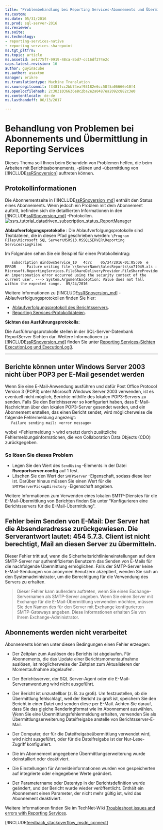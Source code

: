 ```yaml
---
title: "Problembehandlung bei Reporting Services-Abonnements und Übermittlung | Microsoft Docs"
ms.custom: 
ms.date: 05/31/2016
ms.prod: sql-server-2016
ms.reviewer: 
ms.suite: 
ms.technology:
- reporting-services-native
- reporting-services-sharepoint
ms.tgt_pltfrm: 
ms.topic: article
ms.assetid: ae1775f7-9919-48ca-8bd7-cc16df274e2c
caps.latest.revision: 16
author: guyinacube
ms.author: asaxton
manager: erikre
ms.translationtype: Machine Translation
ms.sourcegitcommit: f3481fcc2bb74eaf93182e6cc58f5a06666e10f4
ms.openlocfilehash: 2c3031036636e8c2ba2e2a0487ea2092c882c3e0
ms.contentlocale: de-de
ms.lasthandoff: 06/13/2017

---
```

# <a name="troubleshoot-reporting-services-subscriptions-and-delivery"></a>Behandlung von Problemen bei Abonnements und Übermittlung in Reporting Services
  
    
Dieses Thema soll Ihnen beim Behandeln von Problemen helfen, die beim Arbeiten mit Berichtsabonnements, -plänen und -übermittlung von [!INCLUDE[ssRSnoversion](../../includes/ssrsnoversion.md)] auftreten können.  
## <a name="log-information"></a>Protokollinformationen
 
Die Abonnementseite in [!INCLUDE[ssRSnoversion_md](../../includes/ssrsnoversion-md.md)] enthält den Status eines Abonnements. Wenn jedoch ein Problem mit dem Abonnement auftritt, befinden sich die detaillierten Informationen in den [!INCLUDE[ssRSnoversion_md](../../includes/ssrsnoversion-md.md)] -Protokollen. 
![ssrs_tutorial_datadriven_subscription_status_ReportManager](../../reporting-services/media/ssrs-tutorial-datadriven-subscription-status-reportmanager.png)

**Ablaufverfolgungsprotokolle** : Die Ablaufverfolgungsprotokolle sind Textdateien, die in diesen Pfad geschrieben werden: `\Program Files\Microsoft SQL Server\MSRS13.MSSQLSERVER\Reporting Services\LogFiles`

Im Folgenden sehen Sie ein Beispiel für einen Protokolleintrag:

```
   subscription WindowsService_10   4c7c    05/24/2016-01:05:06  e ERROR     Failure writing file \\ServerName\SalesReports\so71949.xls : Microsoft.ReportingServices.FileShareDeliveryProvider.FileShareProvider+NetworkErrorException: An impersonation error occurred using the security context of the current user. ---> System.ArgumentException: Value does not fall within the expected range.  05/24/2016
```
Weitere Informationen zu [!INCLUDE[ssRSnoversion_md](../../includes/ssrsnoversion-md.md)] -Ablaufverfolgungsprotokollen finden Sie hier: 
+ [Ablaufverfolgungsprotokoll des Berichtsservers](../../reporting-services/report-server/report-server-service-trace-log.md).
+ [Reporting Services-Protokolldateien](../../reporting-services/report-server/reporting-services-log-files-and-sources.md).

**Sichten des Ausführungsprotokolls:**

Die Ausführungsprotokolle stellen in der SQL-Server-Datenbank ReportServer Sichten dar. Weitere Informationen zu [!INCLUDE[ssRSnoversion_md](../../includes/ssrsnoversion-md.md)] finden Sie unter [Reporting Services-Sichten ExecutionLog und ExecutionLog3](../../reporting-services/report-server/report-server-executionlog-and-the-executionlog3-view.md).  

----------
## <a name="unable-to-send-reports-using-e-mail-with-windows-server-2003-and-pop3"></a>Berichte können unter Windows Server 2003 nicht über POP3 per E-Mail gesendet werden  
Wenn Sie eine E-Mail-Anwendung ausführen und dafür Post Office Protocol Version 3 (POP3) unter Microsoft Windows Server 2003 verwenden, ist es eventuell nicht möglich, Berichte mithilfe des lokalen POP3-Servers zu senden. Falls Sie den Berichtsserver so konfiguriert haben, dass E-Mail-Nachrichten über den lokalen POP3-Server gesendet werden, und ein Abonnement erstellen, das einen Bericht sendet, wird möglicherweise die folgende Fehlermeldung angezeigt:  
&nbsp;&nbsp;&nbsp;&nbsp;&nbsp;`Failure sending mail: <error message>`  
  
wobei \<Fehlermeldung > wird ersetzt durch zusätzliche Fehlermeldungsinformationen, die von Collaboration Data Objects (CDO) zurückgegeben.  
  
### <a name="to-resolve-this-problem"></a>So lösen Sie dieses Problem  
* Legen Sie den Wert des `SendUsing` -Elements in der Datei **Rsreportserver.config** auf 1 fest.  
* Löschen Sie den Wert der `SMTPServer` -Eigenschaft, sodass diese leer ist. Darüber hinaus müssen Sie einen Wert für die `SMTPServerPickupDirectory` -Eigenschaft angeben.   
  
Weitere Informationen zum Verwenden eines lokalen SMTP-Dienstes für die E-Mail-Übermittlung von Berichten finden Sie unter "Konfigurieren eine Berichtsservers für die E-Mail-Übermittlung".  
  
## <a name="failure-sending-mail-the-server-rejected-the-sender-address-the-server-response-was-454-573-client-does-not-have-permission-to-submit-mail-to-this-server"></a>Fehler beim Senden von E-Mail: Der Server hat die Absenderadresse zurückgewiesen. Die Serverantwort lautet: 454 5.7.3. Client ist nicht berechtigt, Mail an diesen Server zu übermitteln.  
Dieser Fehler tritt auf, wenn die Sicherheitsrichtlinieneinstellungen auf dem SMTP-Server nur authentifizierten Benutzern das Senden von E-Mails für die nachfolgende Übermittlung ermöglichen. Falls der SMTP-Server keine E-Mail-Sendungen von anonymen Benutzern akzeptiert, wenden Sie sich an den Systemadministrator, um die Berechtigung für die Verwendung des Servers zu erhalten.  
> Dieser Fehler kann außerdem auftreten, wenn Sie einen Exchange-Servernamen als SMTP-Server angeben. Wenn Sie einen Server mit Exchange für die E-Mail-Übermittlung verwenden möchten, müssen Sie den Namen des für den Server mit Exchange konfigurierten SMTP-Gateways angeben. Diese Informationen erhalten Sie von Ihrem Exchange-Administrator.  
  
## <a name="subscriptions-are-not-processing"></a>Abonnements werden nicht verarbeitet  
Abonnements können unter diesen Bedingungen einen Fehler erzeugen:   
* Der Zeitplan zum Auslösen des Berichts ist abgelaufen. Für Abonnements, die das Update einer Berichtsmomentaufnahme auslösen, ist möglicherweise der Zeitplan zum Aktualisieren der Momentaufnahme abgelaufen.  
  
* Der Berichtsserver, der SQL Server-Agent oder die E-Mail-Serveranwendung wird nicht ausgeführt.  
* Der Bericht ist unzustellbar (z. B. zu groß). Um festzustellen, ob die Übermittlung fehlschlägt, weil der Bericht zu groß ist, speichern Sie den Bericht in einer Datei und senden diese per E-Mail. Achten Sie darauf, dass Sie das gleiche Renderingformat wie im Abonnement auswählen. Wenn Sie eine Übermittlungsfehlermeldung erhalten, verwenden Sie als Übermittlungserweiterung Dateifreigabe anstelle von Berichtsserver-E-Mail.  
* Der Computer, der für die Dateifreigabeübermittlung verwendet wird, wird nicht ausgeführt, oder für die Dateifreigabe ist der Nur-Lese-Zugriff konfiguriert.  
* Die im Abonnement angegebene Übermittlungserweiterung wurde deinstalliert oder deaktiviert.  
* Die Einstellungen für Anmeldeinformationen wurden von gespeicherten auf integrierte oder eingegebene Werte geändert.  
* Der Parametername oder Datentyp in der Berichtsdefinition wurde geändert, und der Bericht wurde wieder veröffentlicht. Enthält ein Abonnement einen Parameter, der nicht mehr gültig ist, wird das Abonnement deaktiviert.  
  
Weitere Informationen finden Sie im TechNet-Wiki [Troubleshoot issues and errors with Reporting Services](http://social.technet.microsoft.com/wiki/contents/articles/1633.ssrs-troubleshoot-issues-and-errors-with-reporting-services.aspx).  
  
  
    
  
  
  

[!INCLUDE[feedback_stackoverflow_msdn_connect](../../includes/feedback-stackoverflow-msdn-connect.md)]


